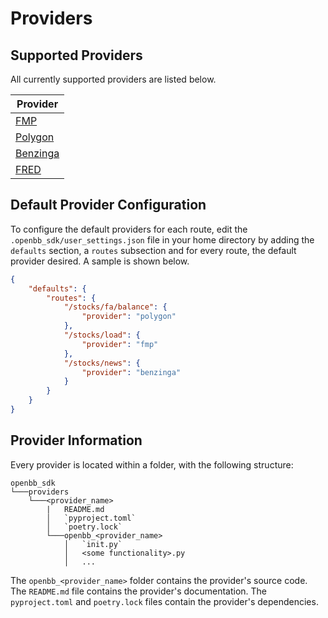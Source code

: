# Providers

## Supported Providers

All currently supported providers are listed below.

| Provider |
| --- |
| [FMP](./fmp/README.md) |
| [Polygon](./polygon/README.md) |
| [Benzinga](./benzinga/README.md) |
| [FRED](./fred/README.md) |


## Default Provider Configuration

To configure the default providers for each route, edit the `.openbb_sdk/user_settings.json` file in your home directory by adding the `defaults` section, a `routes` subsection and for every route, the default provider desired. A sample is shown below.

```json
{
    "defaults": {
        "routes": {
            "/stocks/fa/balance": {
                "provider": "polygon"
            },
            "/stocks/load": {
                "provider": "fmp"
            },
            "/stocks/news": {
                "provider": "benzinga"
            }
        }
    }
}
```

## Provider Information

Every provider is located within a folder, with the following structure:

```
openbb_sdk
└───providers
    └───<provider_name>
        |   README.md
        │   `pyproject.toml`
        │   `poetry.lock`
        └───openbb_<provider_name>
            │   `init.py`
            │   <some functionality>.py
            │   ...
```

The `openbb_<provider_name>` folder contains the provider's source code. The `README.md` file contains the provider's documentation. The `pyproject.toml` and `poetry.lock` files contain the provider's dependencies.
